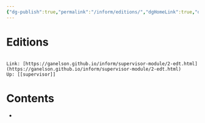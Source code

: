 ```yaml
---
{"dg-publish":true,"permalink":"/inform/editions/","dgHomeLink":true,"dgPassFrontmatter":false}
---
```


# Editions
```ad-info

Link: [https://ganelson.github.io/inform/supervisor-module/2-edt.html](https://ganelson.github.io/inform/supervisor-module/2-edt.html)
Up: [[supervisor]]
```

# Contents
- 